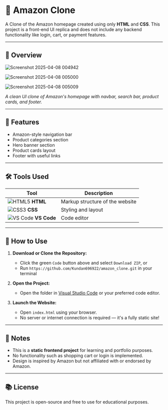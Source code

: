 # 🛒 Amazon Clone

A Clone of the Amazon homepage created using only **HTML** and **CSS**. This project is a front-end UI replica and does not include any backend functionality like login, cart, or payment features.

---

## 📸 Overview
![Screenshot 2025-04-08 004942](https://github.com/user-attachments/assets/dd2657b5-1a44-4d54-8105-8bfb999175f8)

![Screenshot 2025-04-08 005000](https://github.com/user-attachments/assets/5e40db92-0a5b-491d-915f-c216bcf1a127)

![Screenshot 2025-04-08 005009](https://github.com/user-attachments/assets/9c3e5e1e-f0c4-44e9-b596-88f4a801962d)



*A clean UI clone of Amazon's homepage with navbar, search bar, product cards, and footer.*

---

## 🔧 Features

- Amazon-style navigation bar
- Product categories section
- Hero banner section
- Product cards layout
- Footer with useful links

---

## 🛠️ Tools Used

| Tool | Description |
|------|-------------|
| ![HTML5](https://img.icons8.com/color/48/html-5.png) **HTML** | Markup structure of the website |
| ![CSS3](https://img.icons8.com/color/48/css3.png) **CSS** | Styling and layout |
| ![VS Code](https://img.icons8.com/color/48/visual-studio-code-2019.png) **VS Code** | Code editor |

---

## 🚀 How to Use

1. **Download or Clone the Repository:**
   - Click the green `Code` button above and select `Download ZIP`, or
   - Run `https://github.com/Kundan696922/amazon_clone.git` in your terminal

2. **Open the Project:**
   - Open the folder in [Visual Studio Code](https://code.visualstudio.com/) or your preferred code editor.

3. **Launch the Website:**
   - Open `index.html` using your browser.
   - No server or internet connection is required — it's a fully static site!

---

## 📌 Notes

- This is a **static frontend project** for learning and portfolio purposes.
- No functionality such as shopping cart or login is implemented.
- Design is inspired by Amazon but not affiliated with or endorsed by Amazon.

---

## 📚 License

This project is open-source and free to use for educational purposes.
